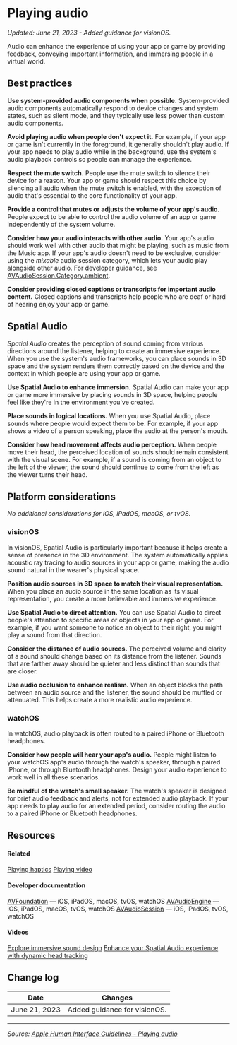 # Playing audio

_Updated: June 21, 2023 - Added guidance for visionOS._

Audio can enhance the experience of using your app or game by providing feedback, conveying important information, and immersing people in a virtual world.

## Best practices

**Use system-provided audio components when possible.** System-provided audio components automatically respond to device changes and system states, such as silent mode, and they typically use less power than custom audio components.

**Avoid playing audio when people don't expect it.** For example, if your app or game isn't currently in the foreground, it generally shouldn't play audio. If your app needs to play audio while in the background, use the system's audio playback controls so people can manage the experience.

**Respect the mute switch.** People use the mute switch to silence their device for a reason. Your app or game should respect this choice by silencing all audio when the mute switch is enabled, with the exception of audio that's essential to the core functionality of your app.

**Provide a control that mutes or adjusts the volume of your app's audio.** People expect to be able to control the audio volume of an app or game independently of the system volume.

**Consider how your audio interacts with other audio.** Your app's audio should work well with other audio that might be playing, such as music from the Music app. If your app's audio doesn't need to be exclusive, consider using the _mixable_ audio session category, which lets your audio play alongside other audio. For developer guidance, see [AVAudioSession.Category.ambient](https://developer.apple.com/documentation/avfaudio/avaudiosession/category/1616560-ambient).

**Consider providing closed captions or transcripts for important audio content.** Closed captions and transcripts help people who are deaf or hard of hearing enjoy your app or game.

## Spatial Audio

_Spatial Audio_ creates the perception of sound coming from various directions around the listener, helping to create an immersive experience. When you use the system's audio frameworks, you can place sounds in 3D space and the system renders them correctly based on the device and the context in which people are using your app or game.

**Use Spatial Audio to enhance immersion.** Spatial Audio can make your app or game more immersive by placing sounds in 3D space, helping people feel like they're in the environment you've created.

**Place sounds in logical locations.** When you use Spatial Audio, place sounds where people would expect them to be. For example, if your app shows a video of a person speaking, place the audio at the person's mouth.

**Consider how head movement affects audio perception.** When people move their head, the perceived location of sounds should remain consistent with the visual scene. For example, if a sound is coming from an object to the left of the viewer, the sound should continue to come from the left as the viewer turns their head.

## Platform considerations

_No additional considerations for iOS, iPadOS, macOS, or tvOS._

### visionOS

In visionOS, Spatial Audio is particularly important because it helps create a sense of presence in the 3D environment. The system automatically applies acoustic ray tracing to audio sources in your app or game, making the audio sound natural in the wearer's physical space.

**Position audio sources in 3D space to match their visual representation.** When you place an audio source in the same location as its visual representation, you create a more believable and immersive experience.

**Use Spatial Audio to direct attention.** You can use Spatial Audio to direct people's attention to specific areas or objects in your app or game. For example, if you want someone to notice an object to their right, you might play a sound from that direction.

**Consider the distance of audio sources.** The perceived volume and clarity of a sound should change based on its distance from the listener. Sounds that are farther away should be quieter and less distinct than sounds that are closer.

**Use audio occlusion to enhance realism.** When an object blocks the path between an audio source and the listener, the sound should be muffled or attenuated. This helps create a more realistic audio experience.

### watchOS

In watchOS, audio playback is often routed to a paired iPhone or Bluetooth headphones.

**Consider how people will hear your app's audio.** People might listen to your watchOS app's audio through the watch's speaker, through a paired iPhone, or through Bluetooth headphones. Design your audio experience to work well in all these scenarios.

**Be mindful of the watch's small speaker.** The watch's speaker is designed for brief audio feedback and alerts, not for extended audio playback. If your app needs to play audio for an extended period, consider routing the audio to a paired iPhone or Bluetooth headphones.

## Resources

#### Related

[Playing haptics](/design/human-interface-guidelines/playing-haptics)
[Playing video](/design/human-interface-guidelines/playing-video)

#### Developer documentation

[AVFoundation](https://developer.apple.com/documentation/avfoundation) — iOS, iPadOS, macOS, tvOS, watchOS
[AVAudioEngine](https://developer.apple.com/documentation/avfaudio/avaudioengine) — iOS, iPadOS, macOS, tvOS, watchOS
[AVAudioSession](https://developer.apple.com/documentation/avfaudio/avaudiosession) — iOS, iPadOS, tvOS, watchOS

#### Videos

[Explore immersive sound design](https://developer.apple.com/videos/play/wwdc2023/10271)
[Enhance your Spatial Audio experience with dynamic head tracking](https://developer.apple.com/videos/play/wwdc2022/10176)

## Change log

| Date          | Changes                      |
| ------------- | ---------------------------- |
| June 21, 2023 | Added guidance for visionOS. |

---

_Source: [Apple Human Interface Guidelines - Playing audio](https://developer.apple.com/design/human-interface-guidelines/playing-audio)_
